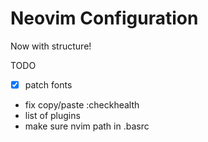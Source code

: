 # Neovim Configuration

Now with structure!

TODO
-[x] patch fonts
- fix copy/paste :checkhealth
- list of plugins
- make sure nvim path in .basrc
